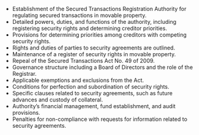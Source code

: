 - Establishment of the Secured Transactions Registration Authority for regulating secured transactions in movable property.
- Detailed powers, duties, and functions of the authority, including registering security rights and determining creditor priorities.
- Provisions for determining priorities among creditors with competing security rights.
- Rights and duties of parties to security agreements are outlined.
- Maintenance of a register of security rights in movable property.
- Repeal of the Secured Transactions Act No. 49 of 2009.
- Governance structure including a Board of Directors and the role of the Registrar.
- Applicable exemptions and exclusions from the Act.
- Conditions for perfection and subordination of security rights.
- Specific clauses related to security agreements, such as future advances and custody of collateral.
- Authority’s financial management, fund establishment, and audit provisions.
- Penalties for non-compliance with requests for information related to security agreements.